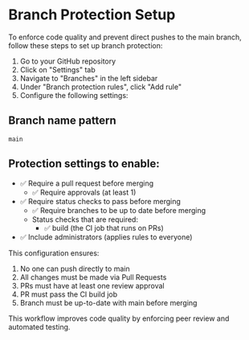 # Branch Protection Setup

To enforce code quality and prevent direct pushes to the main branch, follow these steps to set up branch protection:

1. Go to your GitHub repository
2. Click on "Settings" tab
3. Navigate to "Branches" in the left sidebar
4. Under "Branch protection rules", click "Add rule"
5. Configure the following settings:

## Branch name pattern
```
main
```

## Protection settings to enable:
- ✅ Require a pull request before merging
  - ✅ Require approvals (at least 1)
- ✅ Require status checks to pass before merging
  - ✅ Require branches to be up to date before merging
  - Status checks that are required:
    - ✅ build (the CI job that runs on PRs)
- ✅ Include administrators (applies rules to everyone)

This configuration ensures:
1. No one can push directly to main
2. All changes must be made via Pull Requests
3. PRs must have at least one review approval
4. PR must pass the CI build job
5. Branch must be up-to-date with main before merging

This workflow improves code quality by enforcing peer review and automated testing.
